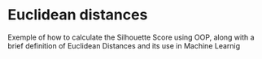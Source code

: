 # Euclidean distances
Exemple of how to calculate the Silhouette Score using OOP, along with a brief definition of Euclidean Distances and its use in Machine Learnig
